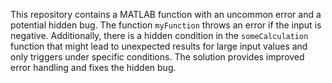 This repository contains a MATLAB function with an uncommon error and a potential hidden bug. The function `myFunction` throws an error if the input is negative. Additionally, there is a hidden condition in the `someCalculation` function that might lead to unexpected results for large input values and only triggers under specific conditions. The solution provides improved error handling and fixes the hidden bug.